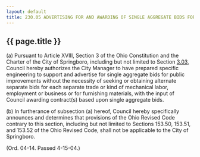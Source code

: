 ---
layout: default 
title: 230.05 ADVERTISING FOR AND AWARDING OF SINGLE AGGREGATE BIDS FOR PUBLIC IMPROVEMENTS.---

{{ page.title }}
----------------

​(a) Pursuant to Article XVIII, Section 3 of the Ohio Constitution and
the Charter of the City of Springboro, including but not limited to
Section [3.03](13291520.html), Council hereby authorizes the City
Manager to have prepared specific engineering to support and advertise
for single aggregate bids for public improvements without the necessity
of seeking or obtaining alternate separate bids for each separate trade
or kind of mechanical labor, employment or business or for furnishing
materials, with the input of Council awarding contract(s) based upon
single aggregate bids.

​(b) In furtherance of subsection (a) hereof, Council hereby
specifically announces and determines that provisions of the Ohio
Revised Code contrary to this section, including but not limited to
Sections 153.50, 153.51, and 153.52 of the Ohio Revised Code, shall not
be applicable to the City of Springboro.

(Ord. 04-14. Passed 4-15-04.)
